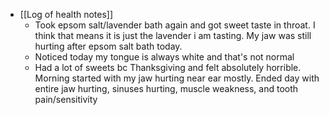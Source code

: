   * [[Log of health notes]]
    * Took epsom salt/lavender bath again and got sweet taste in throat. I think that means it is just the lavender i am tasting. My jaw was still hurting after epsom salt bath today.
    * Noticed today my tongue is always white and that's not normal 
    * Had a lot of sweets bc Thanksgiving and felt absolutely horrible. Morning started with my jaw hurting near ear mostly. Ended day with entire jaw hurting, sinuses hurting, muscle weakness, and tooth pain/sensitivity 
